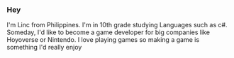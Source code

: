 ### Hey

I'm Linc from Philippines. I'm in 10th grade studying Languages such as c#.
Someday, I'd like to become a game developer for big companies like Hoyoverse or Nintendo.
I love playing games so making a game is something I'd really enjoy 
